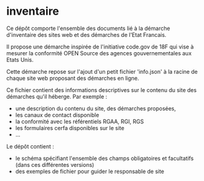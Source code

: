 # inventaire

Ce dépôt comporte l'ensemble des documents lié à la démarche d'inventaire des sites web et des démarches de l'Etat Francais.

Il propose une démarche inspirée de l'initiative code.gov de 18F qui vise à mesurer la conformité OPEN Source des agences gouvernementales aux Etats Unis.

Cette démarche repose sur l'ajout d'un petit fichier 'info.json' à la racine de chaque site web proposant des démarches en ligne.

Ce fichier contient des informations descriptives sur le contenu du site des démarches qu'il héberge. Par exemple :

* une description du contenu du site, des démarches proposées,
* les canaux de contact disponible
* la conformité avec les référentiels RGAA, RGI, RGS
* les formulaires cerfa disponibles sur le site
* ...

Le dépôt contient :

* le schéma spécifiant l'ensemble des champs obligatoires et facultatifs (dans ces différentes versions)
* des exemples de fichier pour guider le responsable de site
